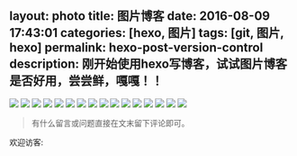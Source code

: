 layout: photo
title: 图片博客
date: 2016-08-09 17:43:01
categories: [hexo, 图片]
tags: [git, 图片, hexo]
permalink: hexo-post-version-control
description: 刚开始使用hexo写博客，试试图片博客是否好用，尝尝鲜，嘎嘎！！
---
<!--more-->
 
![](http://ww4.sinaimg.cn/large/a24d4f55jw1f7c0s5fgnqj21kw11x11l.jpg)
![](http://ww3.sinaimg.cn/large/a24d4f55jw1f7c0s81v4qj21kw2dctlg.jpg)
![](http://ww2.sinaimg.cn/large/a24d4f55jw1f7c0s8ykpvj21kw2dd7hw.jpg)
![](http://ww3.sinaimg.cn/large/a24d4f55jw1f7c0se455vj21kw11xwky.jpg)
![](http://ww4.sinaimg.cn/large/a24d4f55jw1f7c0sf9el1j21kw11x10d.jpg)
![](http://ww2.sinaimg.cn/large/a24d4f55jw1f7c0sgobbqj21kw11xtgc.jpg)
![](http://ww3.sinaimg.cn/large/a24d4f55jw1f7c0shoi85j21kw11xdoa.jpg)
![](http://ww2.sinaimg.cn/large/a24d4f55jw1f7c0sgobbqj21kw11xtgc.jpg)
![](http://ww3.sinaimg.cn/large/a24d4f55jw1f7c0shoi85j21kw11xdoa.jpg)
![](http://ww1.sinaimg.cn/large/a24d4f55jw1f7c0skvmb2j21kw11xn4r.jpg)
![](http://ww3.sinaimg.cn/large/a24d4f55jw1f7c0smr5adj21kw11xn2x.jpg)
![](http://ww4.sinaimg.cn/large/a24d4f55jw1f7c0souvmej21kw11xgtk.jpg)
![](http://ww1.sinaimg.cn/large/a24d4f55jw1f7c0sq1k3xj21kw2dc7me.jpg)
![](http://ww1.sinaimg.cn/large/a24d4f55jw1f7c0sqwqm6j21kw11xjyf.jpg)
![](http://ww2.sinaimg.cn/large/a24d4f55jw1f7c0st1glmj21kw2dcwxv.jpg)
![](http://ww2.sinaimg.cn/large/a24d4f55jw1f7c0swlntcj21kw2dbdtp.jpg)


> 有什么留言或问题直接在文末留下评论即可。

 欢迎访客:

<ul class="ds-recent-visitors" data-num-items="39" data-avatar-size="56"></ul>
